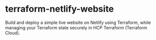 # terraform-netlify-website
Build and deploy a simple live website on Netlify using Terraform, while managing your Terraform state securely in HCP Terraform (Terraform Cloud).
